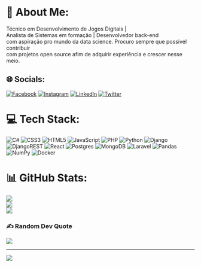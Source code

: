 # 💫 About Me:
Técnico em Desenvolvimento de Jogos Digitais | <br>Analista de Sistemas em formação | Desenvolvedor back-end <br>com aspiração pro mundo da data science. Procuro sempre que possivel contribuir<br>com projetos open source afim de adquirir experiência e crescer nesse meio.<br>


## 🌐 Socials:
[![Facebook](https://img.shields.io/badge/Facebook-%231877F2.svg?logo=Facebook&logoColor=white)](https://facebook.com/https://www.facebook.com/breno.nascimentodealmeida) [![Instagram](https://img.shields.io/badge/Instagram-%23E4405F.svg?logo=Instagram&logoColor=white)](https://instagram.com/brenao.a) [![LinkedIn](https://img.shields.io/badge/LinkedIn-%230077B5.svg?logo=linkedin&logoColor=white)](https://linkedin.com/in/linkedin.com/in/breno-nascimento-de-almeida-6875761a4) [![Twitter](https://img.shields.io/badge/Twitter-%231DA1F2.svg?logo=Twitter&logoColor=white)](https://twitter.com/brenao.a) 

# 💻 Tech Stack:
![C#](https://img.shields.io/badge/c%23-%23239120.svg?style=flat&logo=c-sharp&logoColor=white) ![CSS3](https://img.shields.io/badge/css3-%231572B6.svg?style=flat&logo=css3&logoColor=white) ![HTML5](https://img.shields.io/badge/html5-%23E34F26.svg?style=flat&logo=html5&logoColor=white) ![JavaScript](https://img.shields.io/badge/javascript-%23323330.svg?style=flat&logo=javascript&logoColor=%23F7DF1E) ![PHP](https://img.shields.io/badge/php-%23777BB4.svg?style=flat&logo=php&logoColor=white) ![Python](https://img.shields.io/badge/python-3670A0?style=flat&logo=python&logoColor=ffdd54) ![Django](https://img.shields.io/badge/django-%23092E20.svg?style=flat&logo=django&logoColor=white) ![DjangoREST](https://img.shields.io/badge/DJANGO-REST-ff1709?style=flat&logo=django&logoColor=white&color=ff1709&labelColor=gray) ![React](https://img.shields.io/badge/react-%2320232a.svg?style=flat&logo=react&logoColor=%2361DAFB) ![Postgres](https://img.shields.io/badge/postgres-%23316192.svg?style=flat&logo=postgresql&logoColor=white) ![MongoDB](https://img.shields.io/badge/MongoDB-%234ea94b.svg?style=flat&logo=mongodb&logoColor=white) ![Laravel](https://img.shields.io/badge/laravel-%23FF2D20.svg?style=flat&logo=laravel&logoColor=white) ![Pandas](https://img.shields.io/badge/pandas-%23150458.svg?style=flat&logo=pandas&logoColor=white) ![NumPy](https://img.shields.io/badge/numpy-%23013243.svg?style=flat&logo=numpy&logoColor=white) ![Docker](https://img.shields.io/badge/docker-%230db7ed.svg?style=flat&logo=docker&logoColor=white)

# 📊 GitHub Stats:
![](https://github-readme-stats.vercel.app/api?username=BrenoNAlmeida&theme=radical&hide_border=false&include_all_commits=false&count_private=false)<br/>
![](https://github-readme-streak-stats.herokuapp.com/?user=BrenoNAlmeida&theme=radical&hide_border=false)<br/>
![](https://github-readme-stats.vercel.app/api/top-langs/?username=BrenoNAlmeida&theme=radical&hide_border=false&include_all_commits=false&count_private=false&layout=compact)

### ✍️ Random Dev Quote
![](https://quotes-github-readme.vercel.app/api?type=horizontal&theme=radical)

---
[![](https://visitcount.itsvg.in/api?id=BrenoNAlmeida&icon=5&color=0)](https://visitcount.itsvg.in)

<!-- Proudly created with GPRM ( https://gprm.itsvg.in ) -->
